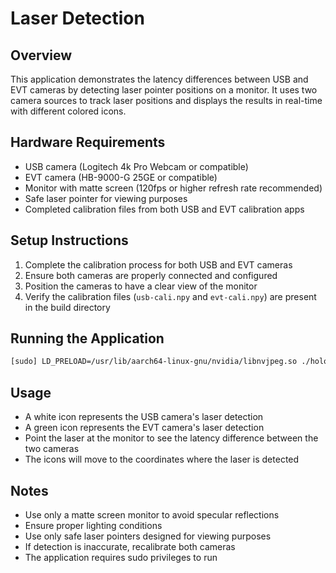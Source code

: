 # Laser Detection

## Overview

This application demonstrates the latency differences between USB and EVT cameras by detecting laser pointer positions on a monitor. It uses two camera sources to track laser positions and displays the results in real-time with different colored icons.

## Hardware Requirements

- USB camera (Logitech 4k Pro Webcam or compatible)
- EVT camera (HB-9000-G 25GE or compatible)
- Monitor with matte screen (120fps or higher refresh rate recommended)
- Safe laser pointer for viewing purposes
- Completed calibration files from both USB and EVT calibration apps

## Setup Instructions

1. Complete the calibration process for both USB and EVT cameras
2. Ensure both cameras are properly connected and configured
3. Position the cameras to have a clear view of the monitor
4. Verify the calibration files (`usb-cali.npy` and `evt-cali.npy`) are present in the build directory

## Running the Application

```bash
[sudo] LD_PRELOAD=/usr/lib/aarch64-linux-gnu/nvidia/libnvjpeg.so ./holohub run laser_detection
```

## Usage

- A white icon represents the USB camera's laser detection
- A green icon represents the EVT camera's laser detection
- Point the laser at the monitor to see the latency difference between the two cameras
- The icons will move to the coordinates where the laser is detected

## Notes

- Use only a matte screen monitor to avoid specular reflections
- Ensure proper lighting conditions
- Use only safe laser pointers designed for viewing purposes
- If detection is inaccurate, recalibrate both cameras
- The application requires sudo privileges to run
